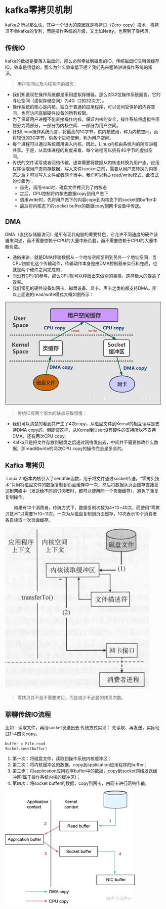 # kafka零拷贝机制

kafka之所以那么快，其中一个很大的原因就是零拷贝（Zero-copy）技术，零拷贝不会kafka的专利，而是操作系统的升级，又比如Netty，也用到了零拷贝。



## 传统IO

kafka的数据是要落入磁盘的，那么必然牵扯到磁盘的IO，传统磁盘IO又叫做缓存IO，效率是很低的，那么为什么效率低下呢？我们先来粗略讲讲操作系统的知识。



> 用户空间以及内核空间的概念：

+ 我们知道现在操作系统都是采用虚拟存储器。那么对32位操作系统而言，它的寻址空间（虚拟存储空间）为4G（2的32次方）。
+ 操作系统的核心是内核，独立于普通的应用程序，可以访问受保护的内存空间，也有访问底层硬件设备的所有权限。
+ 为了保证用户进程不能直接操作内核，保证内核的安全，操作系统将虚拟空间划分为两部分，一部分为内核空间、一部分为用户空间。
+ 针对Linux操作系统而言，将最高的1G字节，供内核使用，称为内核空间，而将较低的3G字节，供各个进程使用，称为用户空间。
+ 每个进程可以通过系统调用进入内核，因此，Linux内核由系统内的所有进程共享。于是，从具体进程的角度来看，每个进程可以拥有4G字节的虚拟空间。
+ 传统的文件读写或者网络传输，通常需要将数据从内核态转换为用户态。应用程序读取用户态内存数据，写入文件/socket之前，需要从用户态转换为内核态之后才可以写入文件或者网卡当中。我们可以称之read/write模式，此模式的步骤为：
  + 首先，调用read时，磁盘文件拷贝到了内核态
  + 之后，CPU控制将内核态数据copy到用户态下
  + 调用write时，先将用户态下的内容copy到内核态下的socket的buffer中
  + 最后将内核态下的socket buffer的数据copy到网卡设备中传送。



## DMA

DMA（直接存储器访问）是所有现代电脑的重要特色，它允许不同速度的硬件装置来沟通，而不需要依赖于CPU的大量中断负载，而不需要依赖于CPU的大量中断负载。

+ 通俗来讲，就是DMA传输数据从一个地址空间复制到另外一个地址空间，当CPU初始化这个传输动作，传输动作本身是由DMA控制器来实行和完成，也就是两个硬件之间完成的，
+ 而没有CPU的参与，那么CPU就可以释放出来做别的事情，这样极大的提高了效率。
+ 我们常见的硬件设备如网卡、磁盘设备、显卡、声卡之类的都支持DMA。所以上面说的read/write模式大概如图所示：

![](./images/0拷贝-1.png)



> 传统IO有两个很大的缺点导致很慢：

+ 我们可以清楚的看到共产生了4次copy，从磁盘文件到Kernal的相互读写是支持DMA copy的，但即使这样，从Kernal到User没有硬件的支持所以不支持DMA，还有两次CPU copy。
+ Kafka只是把文件存放到磁盘之后通过网络发出去，中间并不需要修改什么数据，那read和write的两次CPU copy的操作完全是多余的。



## Kafka 零拷贝

​        Linux 2.1版本内核引入了sendfile函数，用于将文件通过socket传送。“零拷贝技术”只用将磁盘文件的数据复制到页面缓存中一次，然后将数据从页面缓存直接发送到网络中（发送给不同的订阅者时，都可以使用同一个页面缓存），避免了重复复制操作。

　　如果有10个消费者，传统方式下，数据复制次数为4*10=40次，而使用“零拷贝技术”只需要1+10=11次，一次为从磁盘复制到页面缓存，10次表示10个消费者各自读取一次页面缓存。

![](./images/0拷贝-2.png)



> 零拷贝并不是不需要拷贝，而是减少不必要的拷贝次数。



## 聊聊传统IO流程

比如：读取文件，再用socket发送出去
传统方式实现：
先读取、再发送，实际经过1~4四次copy。

```
buffer = File.read 
Socket.send(buffer)
```

1. 第一次：将磁盘文件，读取到操作系统内核缓冲区；
2. 第二次：将内核缓冲区的数据，copy到application应用程序的buffer；
3. 第三步：将application应用程序buffer中的数据，copy到socket网络发送缓冲区(属于操作系统内核的缓冲区)；
4. 第四次：将socket buffer的数据，copy到网卡，由网卡进行网络传输。

![](./images/0拷贝-3.png)